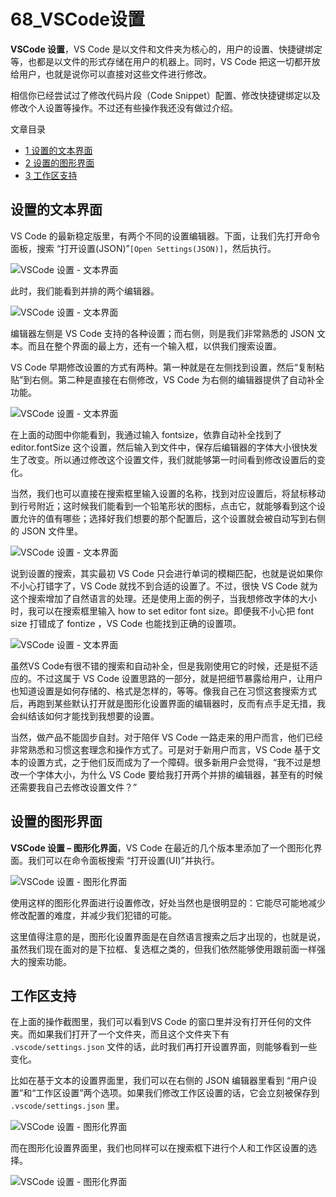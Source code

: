 # 68_VSCode设置

**VSCode 设置**，VS Code 是以文件和文件夹为核心的，用户的设置、快捷键绑定等，也都是以文件的形式存储在用户的机器上。同时，VS Code 把这一切都开放给用户，也就是说你可以直接对这些文件进行修改。

相信你已经尝试过了修改代码片段（Code Snippet）配置、修改快捷键绑定以及修改个人设置等操作。不过还有些操作我还没有做过介绍。

文章目录

- [1 设置的文本界面](https://geek-docs.com/vscode/vscode-tutorials/vscode-settings.html#i)
- [2 设置的图形界面](https://geek-docs.com/vscode/vscode-tutorials/vscode-settings.html#i-2)
- [3 工作区支持](https://geek-docs.com/vscode/vscode-tutorials/vscode-settings.html#i-3)

## 设置的文本界面

VS Code 的最新稳定版里，有两个不同的设置编辑器。下面，让我们先打开命令面板，搜索 “打开设置(JSON)”`[Open Settings(JSON)]`，然后执行。

![VSCode 设置 - 文本界面](image/setting-1.gif)

此时，我们能看到并排的两个编辑器。

![VSCode 设置 - 文本界面](image/setting-2.png)

编辑器左侧是 VS Code 支持的各种设置；而右侧，则是我们非常熟悉的 JSON 文本。而且在整个界面的最上方，还有一个输入框，以供我们搜索设置。

VS Code 早期修改设置的方式有两种。第一种就是在左侧找到设置，然后“复制粘贴”到右侧。第二种是直接在右侧修改，VS Code 为右侧的编辑器提供了自动补全功能。

![VSCode 设置 - 文本界面](image/setting-3.gif)

在上面的动图中你能看到，我通过输入 fontsize，依靠自动补全找到了 editor.fontSize 这个设置，然后输入到文件中，保存后编辑器的字体大小很快发生了改变。所以通过修改这个设置文件，我们就能够第一时间看到修改设置后的变化。

当然，我们也可以直接在搜索框里输入设置的名称，找到对应设置后，将鼠标移动到行号附近；这时候我们能看到一个铅笔形状的图标，点击它，就能够看到这个设置允许的值有哪些；选择好我们想要的那个配置后，这个设置就会被自动写到右侧的 JSON 文件里。

![VSCode 设置 - 文本界面](image/setting-4.gif)

说到设置的搜索，其实最初 VS Code 只会进行单词的模糊匹配，也就是说如果你不小心打错字了，VS Code 就找不到合适的设置了。不过，很快 VS Code 就为这个搜索增加了自然语言的处理。还是使用上面的例子，当我想修改字体的大小时，我可以在搜索框里输入 how to set editor font size。即便我不小心把 font size 打错成了 fontize ，VS Code 也能找到正确的设置项。

![VSCode 设置 - 文本界面](image/setting-5.gif)

虽然VS Code有很不错的搜索和自动补全，但是我刚使用它的时候，还是挺不适应的。不过这属于 VS Code 设置思路的一部分，就是把细节暴露给用户，让用户也知道设置是如何存储的、格式是怎样的，等等。像我自己在习惯这套搜索方式后，再跑到某些默认打开就是图形化设置界面的编辑器时，反而有点手足无措，我会纠结该如何才能找到我想要的设置。

当然，做产品不能固步自封。对于陪伴 VS Code 一路走来的用户而言，他们已经非常熟悉和习惯这套理念和操作方式了。可是对于新用户而言，VS Code 基于文本的设置方式，之于他们反而成为了一个障碍。很多新用户会觉得，“我不过是想改一个字体大小，为什么 VS Code 要给我打开两个并排的编辑器，甚至有的时候还需要我自己去修改设置文件？”

## 设置的图形界面

**VSCode 设置 – 图形化界面**，VS Code 在最近的几个版本里添加了一个图形化界面。我们可以在命令面板搜索 “打开设置(UI)”并执行。

![VSCode 设置 - 图形化界面](image/setting-6.gif)

使用这样的图形化界面进行设置修改，好处当然也是很明显的：它能尽可能地减少修改配置的难度，并减少我们犯错的可能。

这里值得注意的是，图形化设置界面是在自然语言搜索之后才出现的，也就是说，虽然我们现在面对的是下拉框、复选框之类的，但我们依然能够使用跟前面一样强大的搜索功能。

## 工作区支持

在上面的操作截图里，我们可以看到VS Code 的窗口里并没有打开任何的文件夹。而如果我们打开了一个文件夹，而且这个文件夹下有 `.vscode/settings.json` 文件的话，此时我们再打开设置界面，则能够看到一些变化。

比如在基于文本的设置界面里，我们可以在右侧的 JSON 编辑器里看到 “用户设置”和“工作区设置”两个选项。如果我们修改工作区设置的话，它会立刻被保存到 `.vscode/settings.json` 里。

![VSCode 设置 - 图形化界面](image/setting-7.png)

而在图形化设置界面里，我们也同样可以在搜索框下进行个人和工作区设置的选择。

![VSCode 设置 - 图形化界面](image/setting-8.png)